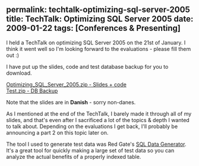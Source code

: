 permalink: techtalk-optimizing-sql-server-2005
title: TechTalk: Optimizing SQL Server 2005
date: 2009-01-22
tags: [Conferences & Presenting]
---
I held a TechTalk on optimizing SQL Server 2005 on the 21st of January. I think it went well so I'm looking forward to the evaluations - please fill them out :)

<!-- more -->

I have put up the slides, code and test database backup for you to download.

[Optimizing_SQL_Server_2005.zip - Slides + code](Optimizing_SQL_Server_2005.zip)  
[Test.zip - DB Backup](Test.zip)

Note that the slides are in **Danish** - sorry non-danes.

As I mentioned at the end of the TechTalk, I barely made it through all of my slides, and that's even after I sacrificed a lot of the topics & depth I wanted to talk about. Depending on the evaluations I get back, I'll probably be announcing a part 2 on this topic later on.

The tool I used to generate test data was Red Gate's [SQL Data Generator](http://www.red-gate.com/products/SQL_Data_Generator/index.htm). It's a great tool for quickly making a large set of test data so you can analyze the actual benefits of a properly indexed table.

